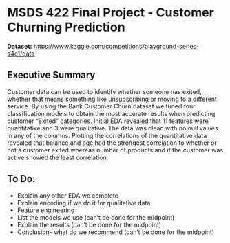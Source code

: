 # **MSDS 422 Final Project - Customer Churning Prediction**

**Dataset:** https://www.kaggle.com/competitions/playground-series-s4e1/data

## **Executive Summary**
Customer data can be used to identify whether someone has exited, whether that means something like unsubscribing or moving to a different service. By using the Bank Customer Churn dataset we tuned four classification models to obtain the most accurate results when predicting customer “Exited” categories. 
Initial EDA revealed that 11 features were quantitative and 3 were qualitative. The data was clean with no null values in any of the columns. Plotting the correlations of the quantitative data revealed that balance and age had the strongest correlation to whether or not a customer exited whereas number of products and if the customer was active showed the least correlation.

## **To Do:**
* Explain any other EDA we complete <br />
* Explain encoding if we do it for qualitative data <br />
* Feature engineering <br />
* List the models we use (can’t be done for the midpoint) <br />
* Explain the results (can’t be done for the midpoint) <br />
* Conclusion- what do we recommend (can’t be done for the midpoint) <br />
